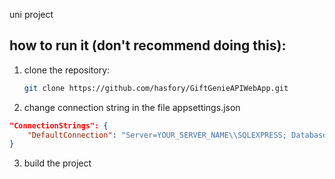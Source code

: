uni project

## how to run it (don't recommend doing this):
1. clone the repository:
   ```bash
   git clone https://github.com/hasfory/GiftGenieAPIWebApp.git
   ```
2. change connection string in the file appsettings.json 
```json
"ConnectionStrings": {
    "DefaultConnection": "Server=YOUR_SERVER_NAME\\SQLEXPRESS; Database=YOUR_DB_NAME; Trusted_Connection=True; MultipleActiveResultSets=true"
}
```
3. build the project
